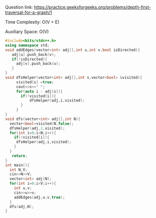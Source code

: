 Question link: https://practice.geeksforgeeks.org/problems/depth-first-traversal-for-a-graph/1

Time Complexity: O(V + E)

Auxiliary Space: O(V)

```cpp
#include<bits/stdc++.h>
using namespace std;
void addEdges(vector<int> adj[],int u,int v,bool isDirected){
   adj[u].push_back(v);
   if(!isDirected){
     adj[v].push_back(u);
   }
}
void dfsHelper(vector<int> adj[],int s,vector<bool> &visited){
     visited[s] =true;
     cout<<s<<" ";
     for(auto i : adj[s]){
       if(!visited[i]){
           dfsHelper(adj,i,visited);
       }
     }
}
void dfs(vector<int> adj[],int N){
  vector<bool>visited(N,false);
  dfsHelper(adj,2,visited);
  for(int i=0;i<N;i++){
    if(!visited[i]){
     dfsHelper(adj,i,visited);
    } 
  }
   return;
}
int main(){
  int N,V;
  cin>>N>>V;
  vector<int> adj[N];
  for(int i=0;i<V;i++){
    int u,v;
    cin>>u>>v;
    addEdges(adj,u,v,true);
  }
  dfs(adj,N);
}

```
